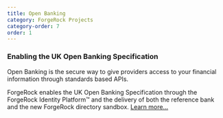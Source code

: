 ```yaml
---
title: Open Banking
category: ForgeRock Projects
category-order: 7
order: 1
---
```


### Enabling the UK Open Banking Specification
Open Banking is the secure way to give providers access to your financial information through standards based APIs. 

ForgeRock enables the UK Open Banking Specification through the ForgeRock Identity Platform™ and the delivery of both the reference bank and the new ForgeRock directory sandbox. [Learn more...](https://www.forgerock.com/industries/financial-services/open-banking/UK-Spec)

